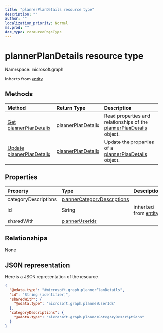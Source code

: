 ```yaml
---
title: "plannerPlanDetails resource type"
description: ""
author: ""
localization_priority: Normal
ms.prod: ""
doc_type: resourcePageType
---
```


# plannerPlanDetails resource type


Namespace: microsoft.graph




Inherits from [entity](../resources/entity.md)

## Methods
|Method|Return Type|Description|
|:---|:---|:---|
|[Get plannerPlanDetails](../api/plannerplandetails-get.md)|[plannerPlanDetails](../resources/plannerplandetails.md)|Read properties and relationships of the [plannerPlanDetails](../resources/plannerplandetails.md) object.|
|[Update plannerPlanDetails](../api/plannerplandetails-update.md)|[plannerPlanDetails](../resources/plannerplandetails.md)|Update the properties of a [plannerPlanDetails](../resources/plannerplandetails.md) object.|

## Properties
|Property|Type|Description|
|:---|:---|:---|
|categoryDescriptions|[plannerCategoryDescriptions](../resources/plannercategorydescriptions.md)||
|id|String| Inherited from [entity](../resources/entity.md)|
|sharedWith|[plannerUserIds](../resources/planneruserids.md)||

## Relationships
None

## JSON representation
Here is a JSON representation of the resource.
<!-- {
  "blockType": "resource",
  "keyProperty": "id",
  "@odata.type": "microsoft.graph.plannerPlanDetails",
  "baseType": "microsoft.graph.entity",
  "openType": false
}
-->
``` json
{
  "@odata.type": "#microsoft.graph.plannerPlanDetails",
  "id": "String (identifier)",
  "sharedWith": {
    "@odata.type": "microsoft.graph.plannerUserIds"
  },
  "categoryDescriptions": {
    "@odata.type": "microsoft.graph.plannerCategoryDescriptions"
  }
}
```


